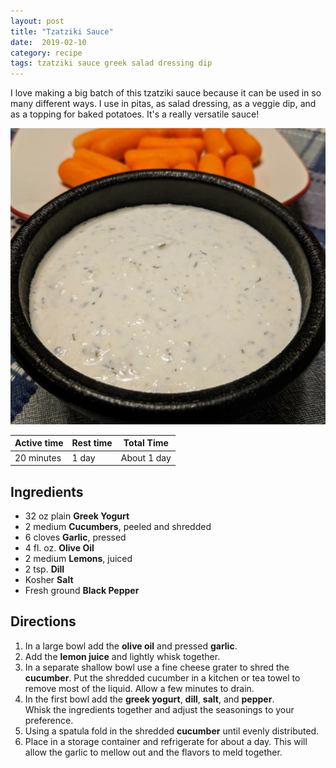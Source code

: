 ```yaml
---
layout: post
title: "Tzatziki Sauce"
date:  2019-02-10
category: recipe
tags: tzatziki sauce greek salad dressing dip
---
```


I love making a big batch of this tzatziki sauce because it can be used in so
many different ways.  I use in pitas, as salad dressing, as a veggie dip, and
as a topping for baked potatoes.  It's a really versatile sauce!

[![Tzatziki sauce in bowl with carrots in background][Tzatziki]](/images/2019-02-10_tzatziki_sauce.jpg)

| Active time | Rest time   | Total Time  |
|-------------|-------------|-------------|
| 20 minutes  | 1 day       | About 1 day |

Ingredients
-----------

- 32 oz plain **Greek Yogurt**
- 2 medium **Cucumbers**, peeled and shredded
- 6 cloves **Garlic**, pressed
- 4 fl. oz. **Olive Oil**
- 2 medium **Lemons**, juiced
- 2 tsp. **Dill**
- Kosher **Salt**
- Fresh ground **Black Pepper**

Directions
----------

1. In a large bowl add the **olive oil** and pressed **garlic**.
2. Add the **lemon juice** and lightly whisk together.
3. In a separate shallow bowl use a fine cheese grater to shred the
**cucumber**.  Put the shredded cucumber in a kitchen or tea towel to remove
most of the liquid.  Allow a few minutes to drain.
4. In the first bowl add the **greek yogurt**, **dill**, **salt**, and **pepper**.  
Whisk the ingredients together and adjust the seasonings to your preference.
5. Using a spatula fold in the shredded **cucumber** until evenly distributed.
6. Place in a storage container and refrigerate for about a day.  This will
allow the garlic to mellow out and the flavors to meld together.

[Tzatziki]: /images/2019-02-10_tzatziki_sauce_small.jpg "Click for larger image"
